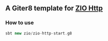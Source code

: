 ## A Giter8 template for [ZIO Http](https://github.com/zio/zio-http)

### How to use
```scala
sbt new zio/zio-http-start.g8
```
